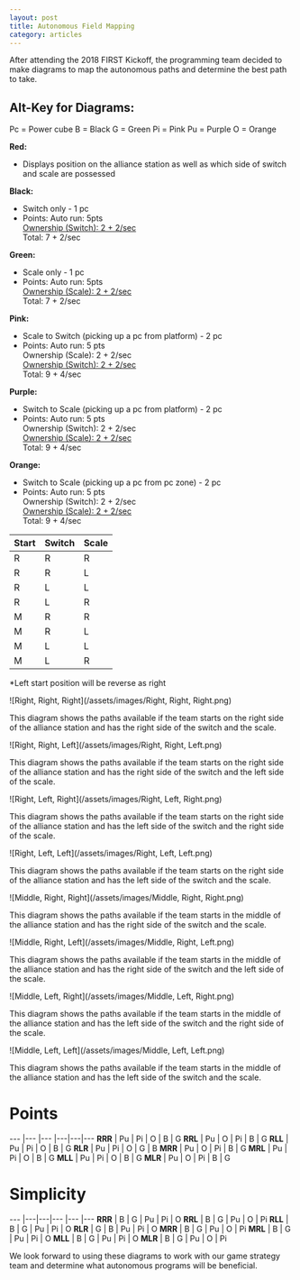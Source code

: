 ```yaml
---
layout: post
title: Autonomous Field Mapping
category: articles
---
```



After attending the 2018 FIRST Kickoff, the programming team decided to make diagrams to map the autonomous paths and determine the best path to take.

Alt-Key for Diagrams:
------

Pc = Power cube
B = Black
G = Green
Pi = Pink
Pu = Purple
O = Orange

**Red:**
* Displays position on the alliance station as well as which side of switch and scale are possessed

**Black:**
* Switch only - 1 pc
* Points:
      Auto run: 5pts  
      <u>Ownership (Switch): 2 + 2/sec</u>  
      Total:              7 + 2/sec

**Green:**
* Scale only - 1 pc
* Points:
      Auto run: 5pts  
      <u>Ownership (Scale): 2 + 2/sec</u>  
      Total:             7 + 2/sec

**Pink:**
* Scale to Switch (picking up a pc from platform) - 2 pc
* Points:
      Auto run: 5 pts  
      Ownership (Scale): 2 + 2/sec  
      <u>Ownership (Switch): 2 + 2/sec</u>  
      Total:            9 + 4/sec

**Purple:**
* Switch to Scale (picking up a pc from platform) - 2 pc
* Points:
      Auto run: 5 pts  
      Ownership (Switch): 2 + 2/sec  
      <u>Ownership (Scale): 2 + 2/sec</u>  
      Total:            9 + 4/sec

**Orange:**
* Switch to Scale (picking up a pc from pc zone) - 2 pc
* Points:
      Auto run: 5 pts  
      Ownership (Switch): 2 + 2/sec  
      <u>Ownership (Scale): 2 + 2/sec</u>  
      Total:            9 + 4/sec

Start | Switch | Scale
--- | --- | --- 
R | R | R
R | R | L
R | L | L
R | L | R
M | R | R
M | R | L
M | L | L
M | L | R

*Left start position will be reverse as right



![Right, Right, Right](/assets/images/Right, Right, Right.png)

This diagram shows the paths available if the team starts on the right side of the alliance station and has the right side of the switch and the scale.

![Right, Right, Left](/assets/images/Right, Right, Left.png)

This diagram shows the paths available if the team starts on the right side of the alliance station and has the right side of the switch and the left side of the scale.

![Right, Left, Right](/assets/images/Right, Left, Right.png)

This diagram shows the paths available if the team starts on the right side of the alliance station and has the left side of the switch and the right side of the scale.

![Right, Left, Left](/assets/images/Right, Left, Left.png)

This diagram shows the paths available if the team starts on the right side of the alliance station and has the left side of the switch and the scale.

![Middle, Right, Right](/assets/images/Middle, Right, Right.png)

This diagram shows the paths available if the team starts in the middle of the alliance station and has the right side of the switch and the scale.

![Middle, Right, Left](/assets/images/Middle, Right, Left.png)

This diagram shows the paths available if the team starts in the middle of the alliance station and has the right side of the switch and the left side of the scale.

![Middle, Left, Right](/assets/images/Middle, Left, Right.png)

This diagram shows the paths available if the team starts in the middle of the alliance station and has the left side of the switch and the right side of the scale.

![Middle, Left, Left](/assets/images/Middle, Left, Left.png)

This diagram shows the paths available if the team starts in the middle of the alliance station and has the left side of the switch and the scale.




Points
======
---    |--- |--- |---|---|---
**RRR** | Pu | Pi | O | B | G
**RRL** | Pu | O | Pi | B | G
**RLL** | Pu | Pi | O | B | G
**RLR** | Pu | Pi | O | G | B
**MRR** | Pu | O | Pi | B | G
**MRL** | Pu | Pi | O | B | G
**MLL** | Pu | Pi | O | B | G
**MLR** | Pu | O | Pi | B | G

Simplicity
==========
---    |---|---|--- |--- |---
**RRR** | B | G | Pu | Pi | O
**RRL** | B | G | Pu | O | Pi
**RLL** | B | G | Pu | Pi | O
**RLR** | G | B | Pu | Pi | O
**MRR** | B | G | Pu | O | Pi
**MRL** | B | G | Pu | Pi | O
**MLL** | B | G | Pu | Pi | O
**MLR** | B | G | Pu | O | Pi

We look forward to using these diagrams to work with our game strategy team and determine what autonomous programs will be beneficial.

